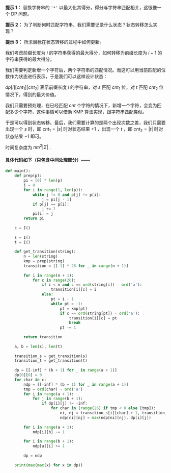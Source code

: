 **提示 1：** 替换字符串的 `'*'` 以最大化其得分，得分与字符串匹配相关，这很像一个 DP 问题。

**提示 2：** 为了判断何时匹配字符串，我们需要记录什么状态？状态转移怎么实现？

**提示 3：** 所求目标在状态转移的过程中如何更新。

我们考虑前缀长度为 $i$ 的字符串获得的最大得分，如何转移为前缀长度为 $i+1$ 的字符串获得的最大得分。

我们需要判定新增一个字符后，两个字符串的匹配情况。而这可以用当前匹配的位数作为状态进行表示，于是我们可以这样设计状态：

$dp[i][cnt_1][cnt_2]$ 表示前缀长度 $i$ 的字符串，对 $s$ 匹配 $cnt_1$ 位，对 $t$ 匹配 $cnt_2$ 位情况下，得到的最大价值。

我们只需要预处理，在已经匹配 $cnt$ 个字符的情况下，新增一个字符，会变为匹配多少个字符，这件事情可以借助 KMP 算法实现，跟字符串匹配类似。

于是可以得到状态转移。最后，我们需要计算的是两个出现次数之差，我们只需要出现一个 $s$ 时，即 $cnt_1=|s|$ 时对状态结果 $+1$ ，出现一个 $t$ ，即 $cnt_2=|t|$ 时对状态结果 $-1$ 即可。

时间复杂度为 $nm^2|Σ|$ .

#### 具体代码如下（只包含中间处理部分）——

```Python []
def main():
    def prep(p):
        pi = [0] * len(p)
        j = 0
        for i in range(1, len(p)):
            while j != 0 and p[j] != p[i]:
                j = pi[j - 1]
            if p[j] == p[i]:
                j += 1
            pi[i] = j
        return pi
    
    c = I()
    
    s = I()
    t = I()
    
    def get_transition(string):
        n = len(string)
        kmp = prep(string)
        transition = [[-1] * 26 for _ in range(n + 1)]
        
        for i in range(n + 1):
            for c in range(26):
                if i < n and c == ord(string[i]) - ord('a'):
                    transition[i][c] = i
                else:
                    pt = i - 1
                    while pt > -1:
                        pt = kmp[pt]
                        if c == ord(string[pt]) - ord('a'):
                            transition[i][c] = pt
                            break
                        pt -= 1
        
        return transition
    
    a, b = len(s), len(t)
    
    transition_s = get_transition(s)
    transition_t = get_transition(t)
    
    dp = [[-inf] * (b + 1) for _ in range(a + 1)]
    dp[0][0] = 0
    for char in c:
        ndp = [[-inf] * (b + 1) for _ in range(a + 1)]
        tmp = ord(char) - ord('a')
        for i in range(a + 1):
            for j in range(b + 1):
                if dp[i][j] != -inf:
                    for char in (range(26) if tmp < 0 else [tmp]):
                        ni, nj = transition_s[i][char] + 1, transition_t[j][char] + 1
                        ndp[ni][nj] = max(ndp[ni][nj], dp[i][j])
        
        for i in range(a + 1):
            ndp[i][b] -= 1
        
        for i in range(b + 1):
            ndp[a][i] += 1
        
        dp = ndp
    
    print(max(max(x) for x in dp))

```